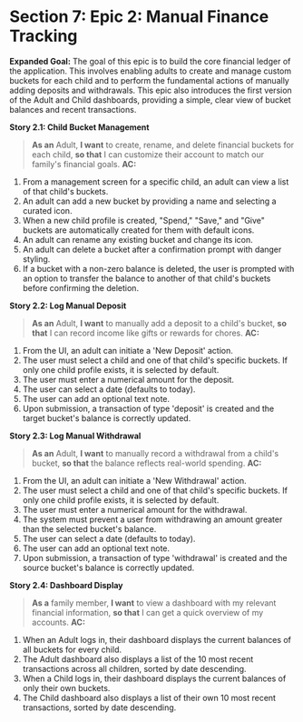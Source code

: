 # Section 7: Epic 2: Manual Finance Tracking

**Expanded Goal:**
The goal of this epic is to build the core financial ledger of the application. This involves enabling adults to create and manage custom buckets for each child and to perform the fundamental actions of manually adding deposits and withdrawals. This epic also introduces the first version of the Adult and Child dashboards, providing a simple, clear view of bucket balances and recent transactions.

**Story 2.1: Child Bucket Management**

> **As an** Adult, **I want** to create, rename, and delete financial buckets for each child, **so that** I can customize their account to match our family's financial goals.
> **AC:**

1. From a management screen for a specific child, an adult can view a list of that child's buckets.
2. An adult can add a new bucket by providing a name and selecting a curated icon.
3. When a new child profile is created, "Spend," "Save," and "Give" buckets are automatically created for them with default icons.
4. An adult can rename any existing bucket and change its icon.
5. An adult can delete a bucket after a confirmation prompt with danger styling.
6. If a bucket with a non-zero balance is deleted, the user is prompted with an option to transfer the balance to another of that child's buckets before confirming the deletion.

**Story 2.2: Log Manual Deposit**

> **As an** Adult, **I want** to manually add a deposit to a child's bucket, **so that** I can record income like gifts or rewards for chores.
> **AC:**

1. From the UI, an adult can initiate a 'New Deposit' action.
2. The user must select a child and one of that child's specific buckets. If only one child profile exists, it is selected by default.
3. The user must enter a numerical amount for the deposit.
4. The user can select a date (defaults to today).
5. The user can add an optional text note.
6. Upon submission, a transaction of type 'deposit' is created and the target bucket's balance is correctly updated.

**Story 2.3: Log Manual Withdrawal**

> **As an** Adult, **I want** to manually record a withdrawal from a child's bucket, **so that** the balance reflects real-world spending.
> **AC:**

1. From the UI, an adult can initiate a 'New Withdrawal' action.
2. The user must select a child and one of that child's specific buckets. If only one child profile exists, it is selected by default.
3. The user must enter a numerical amount for the withdrawal.
4. The system must prevent a user from withdrawing an amount greater than the selected bucket's balance.
5. The user can select a date (defaults to today).
6. The user can add an optional text note.
7. Upon submission, a transaction of type 'withdrawal' is created and the source bucket's balance is correctly updated.

**Story 2.4: Dashboard Display**

> **As a** family member, **I want** to view a dashboard with my relevant financial information, **so that** I can get a quick overview of my accounts.
> **AC:**

1. When an Adult logs in, their dashboard displays the current balances of all buckets for every child.
2. The Adult dashboard also displays a list of the 10 most recent transactions across all children, sorted by date descending.
3. When a Child logs in, their dashboard displays the current balances of only their own buckets.
4. The Child dashboard also displays a list of their own 10 most recent transactions, sorted by date descending.
